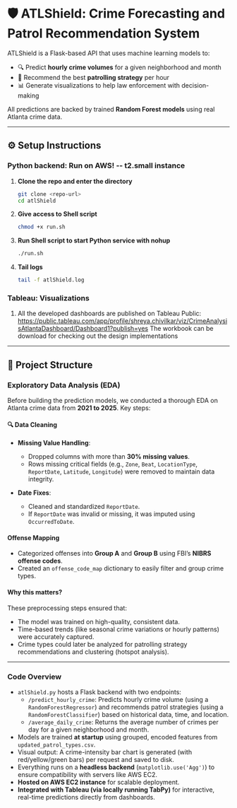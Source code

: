 # 🛡️ ATLShield: Crime Forecasting and Patrol Recommendation System

ATLShield is a Flask-based API that uses machine learning models to:

- 🔍 Predict **hourly crime volumes** for a given neighborhood and month
- 🚓 Recommend the best **patrolling strategy** per hour
- 📊 Generate visualizations to help law enforcement with decision-making

All predictions are backed by trained **Random Forest models** using real Atlanta crime data.

---




## ⚙️ Setup Instructions 
### Python backend: Run on AWS! -- t2.small instance

1. **Clone the repo and enter the directory**  
   ```bash
   git clone <repo-url>
   cd atlShield

2. **Give access to Shell script**
   ```bash
   chmod +x run.sh

3. **Run Shell script to start Python service with nohup**
   ```bash
   ./run.sh

3. **Tail logs**
   ```bash
   tail -f atlShield.log


### Tableau: Visualizations
1. All the developed dashboards are published on Tableau Public: https://public.tableau.com/app/profile/shreya.chivilkar/viz/CrimeAnalysisAtlantaDashboard/Dashboard1?publish=yes
The workbook can be download for checking out the design implementations

--- 
## 📁 Project Structure

### Exploratory Data Analysis (EDA)

Before building the prediction models, we conducted a thorough EDA on Atlanta crime data from **2021 to 2025**. Key steps:

#### 🔍 Data Cleaning
- **Missing Value Handling**:  
  - Dropped columns with more than **30% missing values**.
  - Rows missing critical fields (e.g., `Zone`, `Beat`, `LocationType`, `ReportDate`, `Latitude`, `Longitude`) were removed to maintain data integrity.

- **Date Fixes**:  
  - Cleaned and standardized `ReportDate`.  
  - If `ReportDate` was invalid or missing, it was imputed using `OccurredToDate`.

#### Offense Mapping
- Categorized offenses into **Group A** and **Group B** using FBI’s **NIBRS offense codes**.
- Created an `offense_code_map` dictionary to easily filter and group crime types.

#### Why this matters?
These preprocessing steps ensured that:
- The model was trained on high-quality, consistent data.
- Time-based trends (like seasonal crime variations or hourly patterns) were accurately captured.
- Crime types could later be analyzed for patrolling strategy recommendations and clustering (hotspot analysis).

---
### Code Overview

- `atlShield.py` hosts a Flask backend with two endpoints:
  - `/predict_hourly_crime`: Predicts hourly crime volume (using a `RandomForestRegressor`) and recommends patrol strategies (using a `RandomForestClassifier`) based on historical data, time, and location.
  - `/average_daily_crime`: Returns the average number of crimes per day for a given neighborhood and month.
- Models are trained **at startup** using grouped, encoded features from `updated_patrol_types.csv`.
- Visual output: A crime-intensity bar chart is generated (with red/yellow/green bars) per request and saved to disk.
- Everything runs on a **headless backend** (`matplotlib.use('Agg')`) to ensure compatibility with servers like AWS EC2.
- **Hosted on AWS EC2 instance** for scalable deployment.
- **Integrated with Tableau (via locally running TabPy)** for interactive, real-time predictions directly from dashboards.


